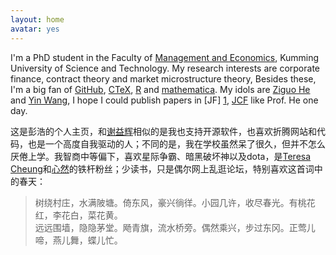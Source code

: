 ```yaml
---
layout: home
avatar: yes
---
```


I'm a PhD student in the Faculty of [Management and Economics](http://mef.kmust.edu.cn/), Kumming University of Science and Technology. My research interests are corporate finance, contract theory and market microstructure theory, Besides these, I'm a big fan of [GitHub](https://github.com/yihui), [CTeX](http://www.ctex.org), [R](http://www.r-project.org/) and [mathematica](http://www.wolfram.com/). My idols are [Ziguo He](http://faculty.chicagobooth.edu/zhiguo.he/index.html) and [Yin Wang](http://www.yinwang.org/), I hope I could publish papers in [JF] [1], [JCF](http://www.journals.elsevier.com/journal-of-corporate-finance/, "Journal of Corporate Finance
") like Prof. He one day.

[1]: http://onlinelibrary.wiley.com/journal/10.1111/(ISSN)1540-6261        "Journal of Finance"

这是彭浩的个人主页，和[谢益辉](http://yihui.name/cn)相似的是我也支持开源软件，也喜欢折腾网站和代码，也是一个高度自我驱动的人；不同的是，我在学校虽然呆了很久，但并不怎么厌倦上学。我智商中等偏下，喜欢星际争霸、暗黑破坏神以及dota，是[Teresa Cheung](http://www.cheungtaklan.com/)和[心然](http://xinran.5d6d.net/)的铁杆粉丝；少读书，只是偶尔网上乱逛论坛，特别喜欢这首词中的春天：

> 树绕村庄，水满陂塘。倚东风，豪兴徜徉。小园几许，收尽春光。有桃花红，李花白，菜花黄。  
> 远远围墙，隐隐茅堂。飏青旗，流水桥旁。偶然乘兴，步过东冈。正莺儿啼，燕儿舞，蝶儿忙。